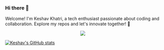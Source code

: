 ### Hi there 👋
Welcome! I'm Keshav Khatri, a tech enthusiast passionate about coding and collaboration. Explore my repos and let's innovate together! 🚀

<p align="center">
  <a href="https://skillicons.dev">
    <img src="https://skillicons.dev/icons?i=html,css,javascript,typescript,angular,nodejs,git" />
  </a>
</p>

[![Keshav's GitHub stats](https://github-readme-stats.vercel.app/api?username=keshavkhatri)](https://github.com/keshavkhatri/github-readme-stats)
<!--
**keshavkhatri/keshavkhatri** is a ✨ _special_ ✨ repository because its `README.md` (this file) appears on your GitHub profile.

Here are some ideas to get you started:

- 🔭 I’m currently working on ...
- 🌱 I’m currently learning ...
- 👯 I’m looking to collaborate on ...
- 🤔 I’m looking for help with ...
- 💬 Ask me about ...
- 📫 How to reach me: ...
- 😄 Pronouns: ...
- ⚡ Fun fact: ...
-->
